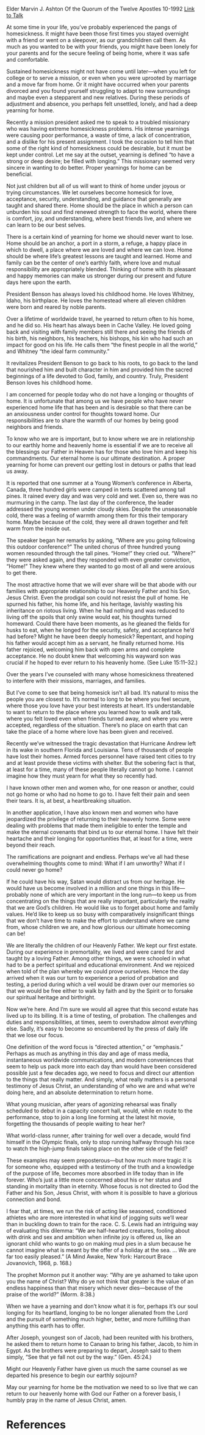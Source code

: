 Elder Marvin J. Ashton
Of the Quorum of the Twelve Apostles
10-1992
[Link to Talk](https://www.churchofjesuschrist.org/study/general-conference/1992/10/a-yearning-for-home?lang=eng)

At some time in your life, you’ve probably experienced the pangs of homesickness. It might have been those first times you stayed overnight with a friend or went on a sleepover, as our grandchildren call them. As much as you wanted to be with your friends, you might have been lonely for your parents and for the secure feeling of being home, where it was safe and comfortable.

Sustained homesickness might not have come until later—when you left for college or to serve a mission, or even when you were uprooted by marriage and a move far from home. Or it might have occurred when your parents divorced and you found yourself struggling to adapt to new surroundings and maybe even a stepparent and new relatives. During these periods of adjustment and absence, you perhaps felt unsettled, lonely, and had a deep yearning for home.

Recently a mission president asked me to speak to a troubled missionary who was having extreme homesickness problems. His intense yearnings were causing poor performance, a waste of time, a lack of concentration, and a dislike for his present assignment. I took the occasion to tell him that some of the right kind of homesickness could be desirable, but it must be kept under control. Let me say at the outset, yearning is defined “to have a strong or deep desire; be filled with longing.” This missionary seemed very sincere in wanting to do better. Proper yearnings for home can be beneficial.

Not just children but all of us will want to think of home under joyous or trying circumstances. We let ourselves become homesick for love, acceptance, security, understanding, and guidance that generally are taught and shared there. Home should be the place in which a person can unburden his soul and find renewed strength to face the world, where there is comfort, joy, and understanding, where best friends live, and where we can learn to be our best selves.

There is a certain kind of yearning for home we should never want to lose. Home should be an anchor, a port in a storm, a refuge, a happy place in which to dwell, a place where we are loved and where we can love. Home should be where life’s greatest lessons are taught and learned. Home and family can be the center of one’s earthly faith, where love and mutual responsibility are appropriately blended. Thinking of home with its pleasant and happy memories can make us stronger during our present and future days here upon the earth.

President Benson has always loved his childhood home. He loves Whitney, Idaho, his birthplace. He loves the homestead where all eleven children were born and reared by noble parents.

Over a lifetime of worldwide travel, he yearned to return often to his home, and he did so. His heart has always been in Cache Valley. He loved going back and visiting with family members still there and seeing the friends of his birth, his neighbors, his teachers, his bishops, his kin who had such an impact for good on his life. He calls them “the finest people in all the world,” and Whitney “the ideal farm community.”

It revitalizes President Benson to go back to his roots, to go back to the land that nourished him and built character in him and provided him the sacred beginnings of a life devoted to God, family, and country. Truly, President Benson loves his childhood home.

I am concerned for people today who do not have a longing or thoughts of home. It is unfortunate that among us we have people who have never experienced home life that has been and is desirable so that there can be an anxiousness under control for thoughts toward home. Our responsibilities are to share the warmth of our homes by being good neighbors and friends.

To know who we are is important, but to know where we are in relationship to our earthly home and heavenly home is essential if we are to receive all the blessings our Father in Heaven has for those who love him and keep his commandments. Our eternal home is our ultimate destination. A proper yearning for home can prevent our getting lost in detours or paths that lead us away.

It is reported that one summer at a Young Women’s conference in Alberta, Canada, three hundred girls were camped in tents scattered among tall pines. It rained every day and was very cold and wet. Even so, there was no murmuring in the camp. The last day of the conference, the leader addressed the young women under cloudy skies. Despite the unseasonable cold, there was a feeling of warmth among them for this their temporary home. Maybe because of the cold, they were all drawn together and felt warm from the inside out.

The speaker began her remarks by asking, “Where are you going following this outdoor conference?” The united chorus of three hundred young women resounded through the tall pines. “Home!” they cried out. “Where?” they were asked again, and they responded with even greater conviction, “Home!” They knew where they wanted to go most of all and were anxious to get there.

The most attractive home that we will ever share will be that abode with our families with appropriate relationship to our Heavenly Father and his Son, Jesus Christ. Even the prodigal son could not resist the pull of home. He spurned his father, his home life, and his heritage, lavishly wasting his inheritance on riotous living. When he had nothing and was reduced to living off the spoils that only swine would eat, his thoughts turned homeward. Could there have been moments, as he gleaned the fields for husks to eat, when he longed for the security, safety, and acceptance he’d had before? Might he have been deeply homesick? Repentant, and hoping his father would accept him as a servant, he finally returned home. His father rejoiced, welcoming him back with open arms and complete acceptance. He no doubt knew that welcoming his wayward son was crucial if he hoped to ever return to his heavenly home. (See Luke 15:11–32.)

Over the years I’ve counseled with many whose homesickness threatened to interfere with their missions, marriages, and families.

But I’ve come to see that being homesick isn’t all bad. It’s natural to miss the people you are closest to. It’s normal to long to be where you feel secure, where those you love have your best interests at heart. It’s understandable to want to return to the place where you learned how to walk and talk, where you felt loved even when friends turned away, and where you were accepted, regardless of the situation. There’s no place on earth that can take the place of a home where love has been given and received.

Recently we’ve witnessed the tragic devastation that Hurricane Andrew left in its wake in southern Florida and Louisiana. Tens of thousands of people have lost their homes. Armed forces personnel have raised tent cities to try and at least provide these victims with shelter. But the sobering fact is that, at least for a time, many of these people literally cannot go home. I cannot imagine how they must yearn for what they so recently had.

I have known other men and women who, for one reason or another, could not go home or who had no home to go to. I have felt their pain and seen their tears. It is, at best, a heartbreaking situation.

In another application, I have also known men and women who have jeopardized the privilege of returning to their heavenly home. Some were dealing with problems that made them ineligible to enter the temple and make the eternal covenants that bind us to our eternal home. I have felt their heartache and their longing for opportunities that, at least for a time, were beyond their reach.

The ramifications are poignant and endless. Perhaps we’ve all had these overwhelming thoughts come to mind: What if I am unworthy? What if I could never go home?

If he could have his way, Satan would distract us from our heritage. He would have us become involved in a million and one things in this life—probably none of which are very important in the long run—to keep us from concentrating on the things that are really important, particularly the reality that we are God’s children. He would like us to forget about home and family values. He’d like to keep us so busy with comparatively insignificant things that we don’t have time to make the effort to understand where we came from, whose children we are, and how glorious our ultimate homecoming can be!

We are literally the children of our Heavenly Father. We kept our first estate. During our experience in premortality, we lived and were cared for and taught by a loving Father. Among other things, we were schooled in what had to be a perfect spiritual and educational environment. And we rejoiced when told of the plan whereby we could prove ourselves. Hence the day arrived when it was our turn to experience a period of probation and testing, a period during which a veil would be drawn over our memories so that we would be free either to walk by faith and by the Spirit or to forsake our spiritual heritage and birthright.

Now we’re here. And I’m sure we would all agree that this second estate has lived up to its billing. It is a time of testing, of probation. The challenges and duties and responsibilities, at times, seem to overshadow almost everything else. Sadly, it’s easy to become so encumbered by the press of daily life that we lose our focus.

One definition of the word focus is “directed attention,” or “emphasis.” Perhaps as much as anything in this day and age of mass media, instantaneous worldwide communications, and modern conveniences that seem to help us pack more into each day than would have been considered possible just a few decades ago, we need to focus and direct our attention to the things that really matter. And simply, what really matters is a personal testimony of Jesus Christ, an understanding of who we are and what we’re doing here, and an absolute determination to return home.

What young musician, after years of agonizing rehearsal was finally scheduled to debut in a capacity concert hall, would, while en route to the performance, stop to join a long line forming at the latest hit movie, forgetting the thousands of people waiting to hear her?

What world-class runner, after training for well over a decade, would find himself in the Olympic finals, only to stop running halfway through his race to watch the high-jump finals taking place on the other side of the field?

These examples may seem preposterous—but how much more tragic it is for someone who, equipped with a testimony of the truth and a knowledge of the purpose of life, becomes more absorbed in life today than in life forever. Who’s just a little more concerned about his or her status and standing in mortality than in eternity. Whose focus is not directed to God the Father and his Son, Jesus Christ, with whom it is possible to have a glorious connection and bond.

I fear that, at times, we run the risk of acting like seasoned, conditioned athletes who are more interested in what kind of jogging suits we’ll wear than in buckling down to train for the race. C. S. Lewis had an intriguing way of evaluating this dilemma: “We are half-hearted creatures, fooling about with drink and sex and ambition when infinite joy is offered us, like an ignorant child who wants to go on making mud pies in a slum because he cannot imagine what is meant by the offer of a holiday at the sea. … We are far too easily pleased.” (A Mind Awake, New York: Harcourt Brace Jovanovich, 1968, p. 168.)

The prophet Mormon put it another way: “Why are ye ashamed to take upon you the name of Christ? Why do ye not think that greater is the value of an endless happiness than that misery which never dies—because of the praise of the world?” (Morm. 8:38.)

When we have a yearning and don’t know what it is for, perhaps it’s our soul longing for its heartland, longing to be no longer alienated from the Lord and the pursuit of something much higher, better, and more fulfilling than anything this earth has to offer.

After Joseph, youngest son of Jacob, had been reunited with his brothers, he asked them to return home to Canaan to bring his father, Jacob, to him in Egypt. As the brothers were preparing to depart, Joseph said to them simply, “See that ye fall not out by the way.” (Gen. 45:24.)

Might our Heavenly Father have given us much the same counsel as we departed his presence to begin our earthly sojourn?

May our yearning for home be the motivation we need to so live that we can return to our heavenly home with God our Father on a forever basis, I humbly pray in the name of Jesus Christ, amen.

# References
